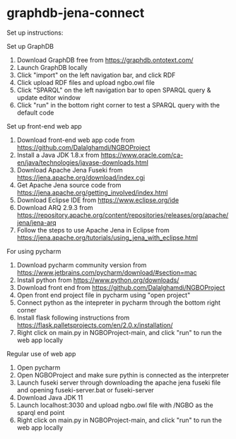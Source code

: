 # graphdb-jena-connect

Set up instructions: 

Set up GraphDB
1) Download GraphDB free from https://graphdb.ontotext.com/
2) Launch GraphDB locally
3) Click "import" on the left navigation bar, and click RDF
4) Click upload RDF files and upload ngbo.owl file
5) Click "SPARQL" on the left navigation bar to open SPARQL query & update editor window
6) Click "run" in the bottom right corner to test a SPARQL query with the default code

Set up front-end web app
1) Download front-end web app code from https://github.com/Dalalghamdi/NGBOProject
2) Install a Java JDK 1.8.x from https://www.oracle.com/ca-en/java/technologies/javase-downloads.html
3) Download Apache Jena Fuseki from https://jena.apache.org/download/index.cgi
4) Get Apache Jena source code from https://jena.apache.org/getting_involved/index.html
5) Download Eclipse IDE from https://www.eclipse.org/ide
6) Download ARQ 2.9.3 from https://repository.apache.org/content/repositories/releases/org/apache/jena/jena-arq
7) Follow the steps to use Apache Jena in Eclipse from https://jena.apache.org/tutorials/using_jena_with_eclipse.html

For using pycharm
1) Download pycharm community version from https://www.jetbrains.com/pycharm/download/#section=mac
2) Install python from https://www.python.org/downloads/
3) Download front end from https://github.com/Dalalghamdi/NGBOProject
4) Open front end project file in pycharm using "open project"
5) Connect python as the intepreter in pycharm through the bottom right corner
6) Install flask following instructions from https://flask.palletsprojects.com/en/2.0.x/installation/
7) Right click on main.py in NGBOProject-main, and click "run" to run the web app locally

Regular use of web app
1) Open pycharm
2) Open NGBOProject and make sure pythin is connected as the interpreter 
3) Launch fuseki server through downloading the apache jena fuseki file and opening fuseki-server.bat or fuseki-server
4) Download Java JDK 11 
5) Launch localhost:3030 and upload ngbo.owl file with /NGBO as the sparql end point
6) Right click on main.py in NGBOProject-main, and click "run" to run the web app locally
